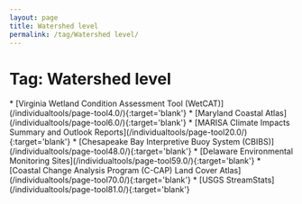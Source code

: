 ```yaml
---
layout: page
title: Watershed level
permalink: /tag/Watershed level/
---
```

<h1>Tag: Watershed level</h1>
* [Virginia Wetland Condition Assessment Tool (WetCAT)](/individualtools/page-tool4.0/){:target='blank'}
* [Maryland Coastal Atlas](/individualtools/page-tool6.0/){:target='blank'}
* [MARISA Climate Impacts Summary and Outlook Reports](/individualtools/page-tool20.0/){:target='blank'}
* [Chesapeake Bay Interpretive Buoy System (CBIBS)](/individualtools/page-tool48.0/){:target='blank'}
* [Delaware Environmental Monitoring Sites](/individualtools/page-tool59.0/){:target='blank'}
* [Coastal Change Analysis Program (C-CAP) Land Cover Atlas](/individualtools/page-tool70.0/){:target='blank'}
* [USGS StreamStats](/individualtools/page-tool81.0/){:target='blank'}
